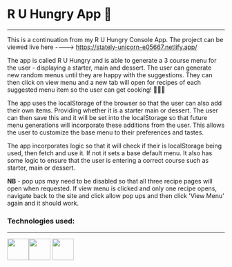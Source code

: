 # R U Hungry App 🍔
<hr>

This is a continuation from my R U Hungry Console App.
The project can be viewed live here ----> https://stately-unicorn-e05667.netlify.app/

The app is called R U Hungry and is able to generate a 3 course menu for the user - displaying a starter, main and dessert.
The user can generate new random menus until they are happy with the suggestions. They can then click on view menu and a new tab will open for recipes of each suggested menu item so the user can get cooking!  🍗🍔😋

The app uses the localStorage of the browser so that the user can also add their own items. Providing whether it is a starter main or dessert. 
The user can then save this and it will be set into the localStorage so that future menu generations will incorporate these additions from the user. This allows the user to customize the base menu to their preferences and tastes. 

The app incorporates logic so that it will check if their is localStorage being used, then fetch and use it. If not it sets a base default menu. 
It also has some logic to ensure that the user is entering a correct course such as starter, main or dessert. 


**NB** -  pop ups may need to be disabled so that all three recipe pages will open when requested. 
If view menu is clicked and only one recipe opens, navigate back to the site and click allow pop ups and then click 'View Menu' again and it should work. 

### Technologies used:
<hr>
<img height=50 src="https://cdn.jsdelivr.net/gh/devicons/devicon/icons/html5/html5-original.svg" /><img height=50 src="https://cdn.jsdelivr.net/gh/devicons/devicon/icons/css3/css3-original.svg" />
<img height=50 src="https://cdn.jsdelivr.net/gh/devicons/devicon/icons/js/js-original.svg" />
